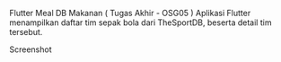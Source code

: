 Flutter Meal DB Makanan ( Tugas Akhir - OSG05 )
Aplikasi Flutter menampilkan daftar tim sepak bola dari TheSportDB, beserta detail tim tersebut.

Screenshot